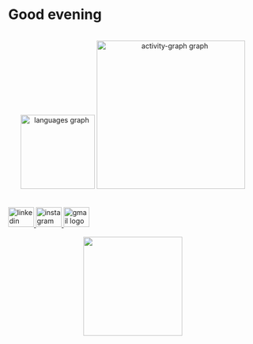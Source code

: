 <h1 align="left">Good evening</h1>
<br>
<div align="center">
  <img src="https://github-readme-stats.vercel.app/api/top-langs?username=snailsqz&locale=en&hide_title=false&layout=compact&card_width=320&langs_count=5&theme=dracula&hide_border=false&order=2" height="150" alt="languages graph"  />
  <img src="https://github-readme-activity-graph.vercel.app/graph?username=snailsqz&radius=16&theme=react&area=true&order=5" height="300" alt="activity-graph graph"  />
</div>
<br>

<br>
<div align="left">
  <a href="https://www.linkedin.com/in/pawee-indulakshana-18ba7227a/" target="_blank">
    <img src="https://raw.githubusercontent.com/maurodesouza/profile-readme-generator/master/src/assets/icons/social/linkedin/default.svg" width="52" height="40" alt="linkedin logo"  />
  </a>
  <a href="https://www.instagram.com/snailsitsinig/" target="_blank">
    <img src="https://raw.githubusercontent.com/maurodesouza/profile-readme-generator/master/src/assets/icons/social/instagram/default.svg" width="52" height="40" alt="instagram logo"  />
  </a>
  <a href="https://mail.google.com/mail/u/0/?fs=1&to=snailsqz@gmail.com&su=SUBJECT&body=BODY&tf=cm" target="_blank">
    <img src="https://raw.githubusercontent.com/maurodesouza/profile-readme-generator/master/src/assets/icons/social/gmail/default.svg" width="52" height="40" alt="gmail logo"  />
  </a>
</div>
<br>
<div align="center">
  <img height="200" src="https://media.giphy.com/media/v1.Y2lkPTc5MGI3NjExbno4ZnQ1N2xncDJrdWVsa2YwM2VkNjFub3hwYzA4Ymw0Z21yMHVoMCZlcD12MV9pbnRlcm5hbF9naWZfYnlfaWQmY3Q9Zw/IeCKeLTScIvxrIZYTj/giphy.gif"  />
</div>
